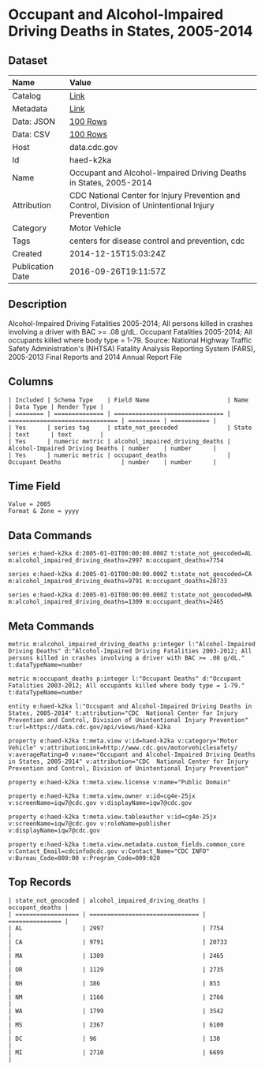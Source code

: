 # Occupant and Alcohol-Impaired Driving Deaths in States, 2005-2014

## Dataset

| Name | Value |
| :--- | :---- |
| Catalog | [Link](https://catalog.data.gov/dataset/occupant-and-alcohol-impaired-driving-deaths-in-states-2003-2012-c0a84) |
| Metadata | [Link](https://data.cdc.gov/api/views/haed-k2ka) |
| Data: JSON | [100 Rows](https://data.cdc.gov/api/views/haed-k2ka/rows.json?max_rows=100) |
| Data: CSV | [100 Rows](https://data.cdc.gov/api/views/haed-k2ka/rows.csv?max_rows=100) |
| Host | data.cdc.gov |
| Id | haed-k2ka |
| Name | Occupant and Alcohol-Impaired Driving Deaths in States, 2005-2014 |
| Attribution | CDC National Center for Injury Prevention and Control, Division of Unintentional Injury Prevention |
| Category | Motor Vehicle |
| Tags | centers for disease control and prevention, cdc |
| Created | 2014-12-15T15:03:24Z |
| Publication Date | 2016-09-26T19:11:57Z |

## Description

Alcohol-Impaired Driving Fatalities 2005-2014; All persons killed in crashes involving a driver with BAC >= .08 g/dL. Occupant Fatalities 2005-2014; All occupants killed where body type = 1-79. Source: National Highway Traffic Safety Administration's (NHTSA) Fatality Analysis Reporting System (FARS), 2005-2013 Final Reports and 2014 Annual Report File

## Columns

```ls
| Included | Schema Type    | Field Name                      | Name                            | Data Type | Render Type |
| ======== | ============== | =============================== | =============================== | ========= | =========== |
| Yes      | series tag     | state_not_geocoded              | State                           | text      | text        |
| Yes      | numeric metric | alcohol_impaired_driving_deaths | Alcohol-Impaired Driving Deaths | number    | number      |
| Yes      | numeric metric | occupant_deaths                 | Occupant Deaths                 | number    | number      |
```

## Time Field

```ls
Value = 2005
Format & Zone = yyyy
```

## Data Commands

```ls
series e:haed-k2ka d:2005-01-01T00:00:00.000Z t:state_not_geocoded=AL m:alcohol_impaired_driving_deaths=2997 m:occupant_deaths=7754

series e:haed-k2ka d:2005-01-01T00:00:00.000Z t:state_not_geocoded=CA m:alcohol_impaired_driving_deaths=9791 m:occupant_deaths=20733

series e:haed-k2ka d:2005-01-01T00:00:00.000Z t:state_not_geocoded=MA m:alcohol_impaired_driving_deaths=1309 m:occupant_deaths=2465
```

## Meta Commands

```ls
metric m:alcohol_impaired_driving_deaths p:integer l:"Alcohol-Impaired Driving Deaths" d:"Alcohol-Impaired Driving Fatalities 2003-2012; All persons killed in crashes involving a driver with BAC >= .08 g/dL." t:dataTypeName=number

metric m:occupant_deaths p:integer l:"Occupant Deaths" d:"Occupant Fatalities 2003-2012; All occupants killed where body type = 1-79." t:dataTypeName=number

entity e:haed-k2ka l:"Occupant and Alcohol-Impaired Driving Deaths in States, 2005-2014" t:attribution="CDC  National Center for Injury Prevention and Control, Division of Unintentional Injury Prevention" t:url=https://data.cdc.gov/api/views/haed-k2ka

property e:haed-k2ka t:meta.view v:id=haed-k2ka v:category="Motor Vehicle" v:attributionLink=http://www.cdc.gov/motorvehiclesafety/ v:averageRating=0 v:name="Occupant and Alcohol-Impaired Driving Deaths in States, 2005-2014" v:attribution="CDC  National Center for Injury Prevention and Control, Division of Unintentional Injury Prevention"

property e:haed-k2ka t:meta.view.license v:name="Public Domain"

property e:haed-k2ka t:meta.view.owner v:id=cg4e-25jx v:screenName=iqw7@cdc.gov v:displayName=iqw7@cdc.gov

property e:haed-k2ka t:meta.view.tableauthor v:id=cg4e-25jx v:screenName=iqw7@cdc.gov v:roleName=publisher v:displayName=iqw7@cdc.gov

property e:haed-k2ka t:meta.view.metadata.custom_fields.common_core v:Contact_Email=cdcinfo@cdc.gov v:Contact_Name="CDC INFO" v:Bureau_Code=009:00 v:Program_Code=009:020
```

## Top Records

```ls
| state_not_geocoded | alcohol_impaired_driving_deaths | occupant_deaths | 
| ================== | =============================== | =============== | 
| AL                 | 2997                            | 7754            | 
| CA                 | 9791                            | 20733           | 
| MA                 | 1309                            | 2465            | 
| OR                 | 1129                            | 2735            | 
| NH                 | 386                             | 853             | 
| NM                 | 1166                            | 2766            | 
| WA                 | 1799                            | 3542            | 
| MS                 | 2367                            | 6100            | 
| DC                 | 96                              | 130             | 
| MI                 | 2710                            | 6699            | 
```